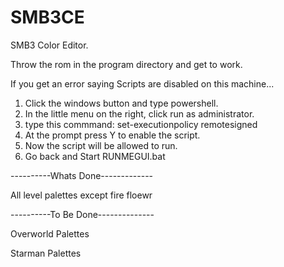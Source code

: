 # SMB3CE
SMB3 Color Editor.

Throw the rom in the program directory and get to work.


If you get an error saying 
Scripts are disabled on this machine...

1. Click the windows button and type powershell.
2. In the little menu on the right, click run as administrator.
3. type this commmand:	set-executionpolicy remotesigned
4. At the prompt press Y to enable the script.
5. Now the script will be allowed to run.
6. Go back and Start RUNMEGUI.bat


----------Whats Done-------------

All level palettes except fire floewr



----------To Be Done--------------

Overworld Palettes

Starman Palettes


